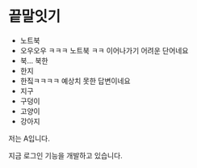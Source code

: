 # 끝말잇기

- 노트북
- 오우오우 ㅋㅋㅋ 노트북 ㅋㅋ 이어나가기 어려운 단어네요
- 북... 북한
- 한지
- 한짘ㅋㅋㅋㅋ 예상치 못한 답변이네요
- 지구
- 구덩이
- 고양이
- 강아지





저는 A입니다.

지금 로그인 기능을 개발하고 있습니다.